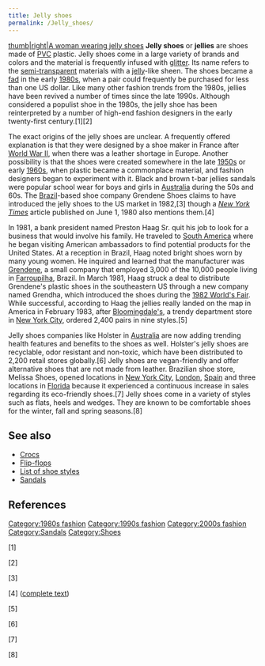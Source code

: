 ```yaml
---
title: Jelly shoes
permalink: /Jelly_shoes/
---
```


[thumb\|right\|A woman wearing jelly
shoes](/File:Woman_wearing_red_jelly_shoes.jpg "wikilink") **Jelly
shoes** or **jellies** are shoes made of
[PVC](/Polyvinyl_chloride "wikilink") plastic. Jelly shoes come in a
large variety of brands and colors and the material is frequently
infused with [glitter](/glitter "wikilink"). Its name refers to the
[semi-transparent](/One-way_mirror "wikilink") materials with a
[jelly](/Gelatin "wikilink")-like sheen. The shoes became a
[fad](/fad "wikilink") in the early
[1980s](/1980s_in_fashion "wikilink"), when a pair could frequently be
purchased for less than one US dollar. Like many other fashion trends
from the 1980s, jellies have been revived a number of times since the
late 1990s. Although considered a populist shoe in the 1980s, the jelly
shoe has been reinterpreted by a number of high-end fashion designers in
the early twenty-first century.[1][2]

The exact origins of the jelly shoes are unclear. A frequently offered
explanation is that they were designed by a shoe maker in France after
[World War II](/World_War_II "wikilink"), when there was a leather
shortage in Europe. Another possibility is that the shoes were created
somewhere in the late [1950s](/1945–1960_in_fashion "wikilink") or early
[1960s](/1960s_in_fashion "wikilink"), when plastic became a commonplace
material, and fashion designers began to experiment with it. Black and
brown t-bar jellies sandals were popular school wear for boys and girls
in [Australia](/Australia "wikilink") during the 50s and 60s. The
[Brazil](/Brazil "wikilink")-based shoe company Grendene Shoes claims to
have introduced the jelly shoes to the US market in 1982,[3] though a
*[New York Times](/The_New_York_Times "wikilink")* article published on
June 1, 1980 also mentions them.[4]

In 1981, a bank president named Preston Haag Sr. quit his job to look
for a business that would involve his family. He traveled to [South
America](/South_America "wikilink") where he began visiting American
ambassadors to find potential products for the United States. At a
reception in Brazil, Haag noted bright shoes worn by many young women.
He inquired and learned that the manufacturer was
[Grendene](/Grendene "wikilink"), a small company that employed 3,000 of
the 10,000 people living in [Farroupilha](/Farroupilha "wikilink"),
Brazil. In March 1981, Haag struck a deal to distribute Grendene's
plastic shoes in the southeastern US through a new company named
Grendha, which introduced the shoes during the [1982 World's
Fair](/1982_World's_Fair "wikilink"). While successful, according to
Haag the jellies really landed on the map in America in February 1983,
after [Bloomingdale's](/Bloomingdale's "wikilink"), a trendy department
store in [New York City](/New_York_City "wikilink"), ordered 2,400 pairs
in nine styles.[5]

Jelly shoes companies like Holster in [Australia](/Australia "wikilink")
are now adding trending health features and benefits to the shoes as
well. Holster's jelly shoes are recyclable, odor resistant and
non-toxic, which have been distributed to 2,200 retail stores
globally.[6] Jelly shoes are vegan-friendly and offer alternative shoes
that are not made from leather. Brazilian shoe store, Melissa Shoes,
opened locations in [New York City](/New_York_City "wikilink"),
[London](/London "wikilink"), [Spain](/Spain "wikilink") and three
locations in [Florida](/Florida "wikilink") because it experienced a
continuous increase in sales regarding its eco-friendly shoes.[7] Jelly
shoes come in a variety of styles such as flats, heels and wedges. They
are known to be comfortable shoes for the winter, fall and spring
seasons.[8]

## See also

-   [Crocs](/Crocs "wikilink")
-   [Flip-flops](/Flip-flops "wikilink")
-   [List of shoe styles](/List_of_shoe_styles "wikilink")
-   [Sandals](/Sandal "wikilink")

## References

[Category:1980s fashion](/Category:1980s_fashion "wikilink")
[Category:1990s fashion](/Category:1990s_fashion "wikilink")
[Category:2000s fashion](/Category:2000s_fashion "wikilink")
[Category:Sandals](/Category:Sandals "wikilink")
[Category:Shoes](/Category:Shoes "wikilink")

[1]

[2]

[3]

[4] ([complete
text](https://news.google.com/newspapers?id=LUAdAAAAIBAJ&sjid=J6cEAAAAIBAJ&pg=2572,1416133))

[5]

[6]

[7]

[8]